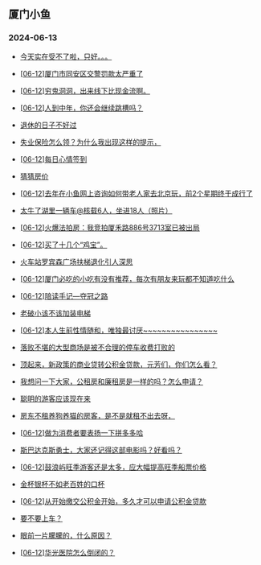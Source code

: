 ## 厦门小鱼 
### 2024-06-13

+ [今天实在受不了啦，只好。。。](http://bbs.xmfish.com/read-htm-tid-18203683.html)

+ [[06-12]厦门市同安区交警罚款太严重了](http://bbs.xmfish.com/read-htm-tid-18203706.html)

+ [[06-12]穷鬼洞洞，出来线下比现金流啊。](http://bbs.xmfish.com/read-htm-tid-18203906.html)

+ [[06-12]人到中年，你还会继续跳槽吗？](http://bbs.xmfish.com/read-htm-tid-18203763.html)

+ [退休的日子不好过](http://bbs.xmfish.com/read-htm-tid-18203804.html)

+ [失业保险怎么领？为什么我出现这样的提示，](http://bbs.xmfish.com/read-htm-tid-18203611.html)

+ [[06-12]每日心情签到](http://bbs.xmfish.com/read-htm-tid-18203609.html)

+ [猜猜房价](http://bbs.xmfish.com/read-htm-tid-18203823.html)

+ [[06-12]去年在小鱼网上咨询如何带老人家去北京玩，前2个星期终于成行了](http://bbs.xmfish.com/read-htm-tid-18203657.html)

+ [太牛了湖里一辆车@核载6人，坐进18人（照片）](http://bbs.xmfish.com/read-htm-tid-18203935.html)

+ [[06-12]火爆法拍房：我竞拍厦禾路886号3713室已被出局](http://bbs.xmfish.com/read-htm-tid-18203930.html)

+ [[06-12]买了十几个“鸡宝”。](http://bbs.xmfish.com/read-htm-tid-18203738.html)

+ [火车站罗宾森广场扶梯退化引人深思](http://bbs.xmfish.com/read-htm-tid-18203913.html)

+ [[06-12]厦门必吃的小吃有没有推荐，每次有朋友来玩都不知道吃什么](http://bbs.xmfish.com/read-htm-tid-18203837.html)

+ [[06-12]陪读手记—夺冠之路](http://bbs.xmfish.com/read-htm-tid-18203797.html)

+ [老破小该不该加装电梯](http://bbs.xmfish.com/read-htm-tid-18203810.html)

+ [[06-12]本人生前性情随和，唯独最讨厌~~~~~~~~~~~~~~~~](http://bbs.xmfish.com/read-htm-tid-18203995.html)

+ [落败不堪的大型商场是被不合理的停车收费打败的](http://bbs.xmfish.com/read-htm-tid-18203924.html)

+ [顶起来，新政策的商业贷转公积金贷款，元芳们，你们怎么看？](http://bbs.xmfish.com/read-htm-tid-18203972.html)

+ [我想问一下大家，公租房和廉租房是一样的吗？怎么申请？](http://bbs.xmfish.com/read-htm-tid-18203891.html)

+ [聪明的游客应该现在来](http://bbs.xmfish.com/read-htm-tid-18203967.html)

+ [房东不租养狗养猫的房客，是不是就租不出去呀，](http://bbs.xmfish.com/read-htm-tid-18203946.html)

+ [[06-12]做为消费者要表扬一下拼多多哈](http://bbs.xmfish.com/read-htm-tid-18204072.html)

+ [斯巴达克斯勇士，大家还记得这部电影吗？好看吗？](http://bbs.xmfish.com/read-htm-tid-18203936.html)

+ [[06-12]鼓浪屿旺季游客还是太多，应大幅提高旺季船票价格](http://bbs.xmfish.com/read-htm-tid-18204006.html)

+ [金杯银杯不如老百姓的口杯](http://bbs.xmfish.com/read-htm-tid-18203959.html)

+ [[06-12]从开始缴交公积金开始，多久才可以申请公积金贷款](http://bbs.xmfish.com/read-htm-tid-18204016.html)

+ [要不要上车？](http://bbs.xmfish.com/read-htm-tid-18203999.html)

+ [眼前一片朦朦的，什么原因？](http://bbs.xmfish.com/read-htm-tid-18203964.html)

+ [[06-12]华光医院怎么倒闭的？](http://bbs.xmfish.com/read-htm-tid-18204063.html)

